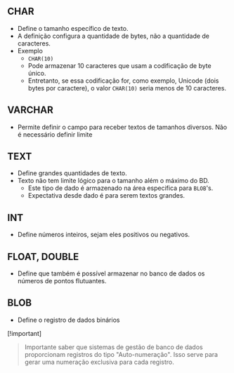 ## CHAR

- Define o tamanho específico de texto.
- A definição configura a quantidade de bytes, não a quantidade de caracteres.
- Exemplo
	- `CHAR(10)`
	- Pode armazenar 10 caracteres que usam a codificação de byte único.
	- Entretanto, se essa codificação for, como exemplo, Unicode (dois bytes por caractere), o valor `CHAR(10)` seria menos de 10 caracteres. 

## VARCHAR

- Permite definir o campo para receber textos de tamanhos diversos. Não é necessário definir limite

## TEXT

- Define grandes quantidades de texto.
- Texto não tem limite lógico para o tamanho além o máximo do BD.
	- Este tipo de dado é armazenado na área especifica para `BLOB`'s.
	- Expectativa desde dado é para serem textos grandes.

## INT

- Define números inteiros, sejam eles positivos ou negativos.

## FLOAT, DOUBLE

- Define que também é possível armazenar no banco de dados os números de pontos flutuantes.

## BLOB

- Define o registro de dados binários

[!important]
> Importante saber que sistemas de gestão de banco de dados proporcionam registros do tipo "Auto-numeração". Isso serve para gerar uma numeração exclusiva para cada registro.